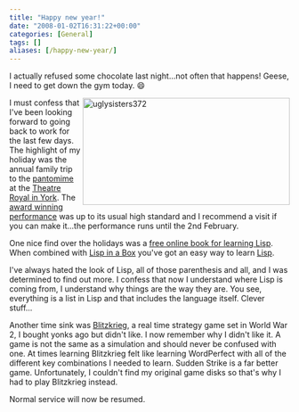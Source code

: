 ```yaml
---
title: "Happy new year!"
date: "2008-01-02T16:31:22+00:00"
categories: [General]
tags: []
aliases: [/happy-new-year/]
---
```


I actually refused some chocolate last night...not often that happens! Geese, I need to get down the gym today. :smile:

<img height="192" alt="uglysisters372" src="/images/uploads/2008/01/uglysisters372.jpg" width="372" align="right" />

I must confess that I've been looking forward to going back to work for the last few days. The highlight of my holiday was the annual family trip to the [pantomime](http://yorktheatreroyal.wordpress.com/2007/12/19/review-sinbad-the-sailor-8/) at the [Theatre Royal in York](http://www.yorktheatreroyal.co.uk/). The [award winning performance](http://arts.guardian.co.uk/theatre/drama/reviews/story/0,,2229144,00.html) was up to its usual high standard and I recommend a visit if you can make it...the performance runs until the 2nd February.

One nice find over the holidays was a [free online book for learning Lisp](http://www.gigamonkeys.com/book/). When combined with [Lisp in a Box](http://common-lisp.net/project/lispbox/) you've got an easy way to learn [Lisp](https://en.wikipedia.org/wiki/Lisp_programming_language).

I've always hated the look of Lisp, all of those parenthesis and all, and I was determined to find out more. I confess that now I understand where Lisp is coming from, I understand why things are the way they are. You see, everything is a list in Lisp and that includes the language itself. Clever stuff...

Another time sink was [Blitzkrieg](http://www.blitzkrieg.de/), a real time strategy game set in World War 2, I bought yonks ago but didn't like. I now remember why I didn't like it. A game is not the same as a simulation and should never be confused with one. At times learning Blitzkrieg felt like learning WordPerfect with all of the different key combinations I needed to learn. Sudden Strike is a far better game. Unfortunately, I couldn't find my original game disks so that's why I had to play Blitzkrieg instead.

Normal service will now be resumed.
